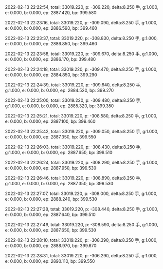 2022-02-13 22:22:54, total: 33019.220, p: -309.220, delta:8.250 手, g:1.000, e: 0.000, b: 0.000, ep: 2887.420, bp: 399.580

2022-02-13 22:23:16, total: 33019.220, p: -309.090, delta:8.250 手, g:1.000, e: 0.000, b: 0.000, ep: 2886.590, bp: 399.460

2022-02-13 22:23:37, total: 33019.220, p: -308.830, delta:8.250 手, g:1.000, e: 0.000, b: 0.000, ep: 2886.850, bp: 399.460

2022-02-13 22:23:58, total: 33019.220, p: -309.670, delta:8.250 手, g:1.000, e: 0.000, b: 0.000, ep: 2886.170, bp: 399.480

2022-02-13 22:24:18, total: 33019.220, p: -309.470, delta:8.250 手, g:1.000, e: 0.000, b: 0.000, ep: 2884.850, bp: 399.290

2022-02-13 22:24:39, total: 33019.220, p: -309.640, delta:8.250 手, g:1.000, e: 0.000, b: 0.000, ep: 2884.520, bp: 399.270

2022-02-13 22:25:00, total: 33019.220, p: -309.480, delta:8.250 手, g:1.000, e: 0.000, b: 0.000, ep: 2885.320, bp: 399.350

2022-02-13 22:25:21, total: 33019.220, p: -308.580, delta:8.250 手, g:1.000, e: 0.000, b: 0.000, ep: 2887.100, bp: 399.460

2022-02-13 22:25:42, total: 33019.220, p: -309.050, delta:8.250 手, g:1.000, e: 0.000, b: 0.000, ep: 2887.350, bp: 399.550

2022-02-13 22:26:03, total: 33019.220, p: -308.430, delta:8.250 手, g:1.000, e: 0.000, b: 0.000, ep: 2887.650, bp: 399.510

2022-02-13 22:26:24, total: 33019.220, p: -308.290, delta:8.250 手, g:1.000, e: 0.000, b: 0.000, ep: 2887.950, bp: 399.530

2022-02-13 22:26:46, total: 33019.220, p: -308.890, delta:8.250 手, g:1.000, e: 0.000, b: 0.000, ep: 2887.350, bp: 399.530

2022-02-13 22:27:07, total: 33019.220, p: -308.000, delta:8.250 手, g:1.000, e: 0.000, b: 0.000, ep: 2888.240, bp: 399.530

2022-02-13 22:27:28, total: 33019.220, p: -308.440, delta:8.250 手, g:1.000, e: 0.000, b: 0.000, ep: 2887.640, bp: 399.510

2022-02-13 22:27:49, total: 33019.220, p: -308.590, delta:8.250 手, g:1.000, e: 0.000, b: 0.000, ep: 2887.650, bp: 399.530

2022-02-13 22:28:10, total: 33019.220, p: -308.390, delta:8.250 手, g:1.000, e: 0.000, b: 0.000, ep: 2888.970, bp: 399.670

2022-02-13 22:28:31, total: 33019.220, p: -306.290, delta:8.250 手, g:1.000, e: 0.000, b: 0.000, ep: 2890.110, bp: 399.550